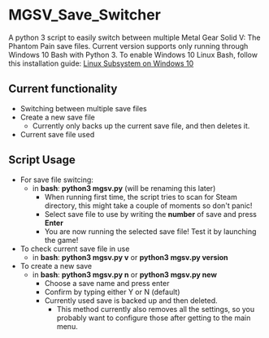 # MGSV_Save_Switcher
A python 3 script to easily switch between multiple Metal Gear Solid V: The Phantom Pain save files.
Current version supports only running through Windows 10 Bash with Python 3.
To enable Windows 10 Linux Bash, follow this installation guide: [Linux Subsystem on Windows 10](https://msdn.microsoft.com/en-us/commandline/wsl/install_guide)

## Current functionality
* Switching between multiple save files
* Create a new save file
  * Currently only backs up the current save file, and then deletes it.
* Current save file used

## Script Usage
* For save file switcing:
  * in **bash**: **python3 mgsv.py** (will be renaming this later)
    * When running first time, the script tries to scan for Steam directory, this might take a couple of moments so don't panic!
    * Select save file to use by writing the **number** of save and press **Enter**
    * You are now running the selected save file! Test it by launching the game!
* To check current save file in use
  * in **bash**: **python3 mgsv.py v** or **python3 mgsv.py version**
* To create a new save
  * in **bash**: **python3 mgsv.py n** or **python3 mgsv.py new**
    * Choose a save name and press enter
    * Confirm by typing either Y or N (default)
    * Currently used save is backed up and then deleted.
      * This method currently also removes all the settings, so you probably want to configure those after getting to the main menu.